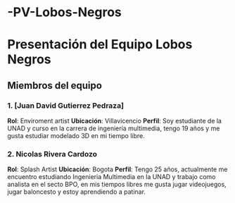 # -PV-Lobos-Negros
# Presentación del Equipo Lobos Negros

## Miembros del equipo

### 1. [Juan David Gutierrez Pedraza]
**Rol**: Enviroment artist 
**Ubicación**: Villavicencio 
**Perfil**: Soy estudiante de la UNAD y curso en la carrera de ingeniería multimedia, tengo 19 años y me gusta estudiar modelado 3D en mi tiempo libre.

### 2. Nicolas Rivera Cardozo
**Rol**: Splash Artist 
**Ubicación**: Bogota 
**Perfil**: Tengo 25 años, actualmente me encuentro estudiando Ingenieria Multimedia en la UNAD y trabajo como analista en el secto BPO, en mis tiempos libres me gusta jugar videojuegos, jugar baloncesto y estoy aprendiendo a patinar.
